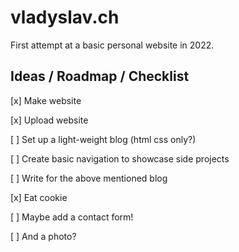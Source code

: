 # vladyslav.ch

First attempt at a basic personal website in 2022.

## Ideas / Roadmap / Checklist

[x] Make website

[x] Upload website

[ ] Set up a light-weight blog (html css only?)

[ ] Create basic navigation to showcase side projects

[ ] Write for the above mentioned blog

[x] Eat cookie

[ ] Maybe add a contact form!

[ ] And a photo?
